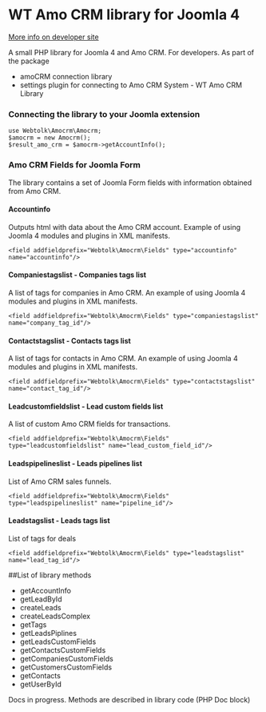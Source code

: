 # WT Amo CRM library for Joomla 4
[More info on developer site](https://web-tolk.ru/dev/biblioteki/wt-amo-crm-library.html)

A small PHP library for Joomla 4 and Amo CRM. For developers.
As part of the package
- amoCRM connection library
- settings plugin for connecting to Amo CRM System - WT Amo CRM Library
### Connecting the library to your Joomla extension
```
use Webtolk\Amocrm\Amocrm;
$amocrm = new Amocrm();
$result_amo_crm = $amocrm->getAccountInfo();
```
### Amo CRM Fields for Joomla Form
The library contains a set of Joomla Form fields with information obtained from Amo CRM.
#### Accountinfo
Outputs html with data about the Amo CRM account. Example of using Joomla 4 modules and plugins in XML manifests.
```
<field addfieldprefix="Webtolk\Amocrm\Fields" type="accountinfo" name="accountinfo"/>
```
#### Companiestagslist - Companies tags list 
A list of tags for companies in Amo CRM. An example of using Joomla 4 modules and plugins in XML manifests.
```
<field addfieldprefix="Webtolk\Amocrm\Fields" type="companiestagslist" name="company_tag_id"/>
```
#### Contactstagslist - Contacts tags list
A list of tags for contacts in Amo CRM. An example of using Joomla 4 modules and plugins in XML manifests.
```
<field addfieldprefix="Webtolk\Amocrm\Fields" type="contactstagslist" name="contact_tag_id"/>
```
#### Leadcustomfieldslist - Lead custom fields list
A list of custom Amo CRM fields for transactions.
```
<field addfieldprefix="Webtolk\Amocrm\Fields" type="leadcustomfieldslist" name="lead_custom_field_id"/>
```
#### Leadspipelineslist - Leads pipelines list
List of Amo CRM sales funnels.
```
<field addfieldprefix="Webtolk\Amocrm\Fields" type="leadspipelineslist" name="pipeline_id"/>
```
#### Leadstagslist - Leads tags list
List of tags for deals
```
<field addfieldprefix="Webtolk\Amocrm\Fields" type="leadstagslist" name="lead_tag_id"/>
```
##List of library methods
- getAccountInfo
- getLeadById
- createLeads
- createLeadsComplex
- getTags
- getLeadsPiplines
- getLeadsCustomFields
- getContactsCustomFields
- getCompaniesCustomFields
- getCustomersCustomFields
- getContacts
- getUserById

Docs in progress. Methods are described in library code (PHP Doc block)
